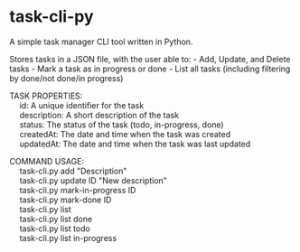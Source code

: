 # task-cli-py
A simple task manager CLI tool written in Python.

Stores tasks in a JSON file, with the user able to:
    - Add, Update, and Delete tasks
    - Mark a task as in progress or done
    - List all tasks (including filtering by done/not done/in progress)

TASK PROPERTIES: <br>
    &emsp; id: A unique identifier for the task<br>
    &emsp; description: A short description of the task<br>
    &emsp; status: The status of the task (todo, in-progress, done)<br>
    &emsp; createdAt: The date and time when the task was created<br>
    &emsp; updatedAt: The date and time when the task was last updated<br>

COMMAND USAGE: <br>
    &emsp; task-cli.py add "Description"<br>
    &emsp; task-cli.py update ID "New description"<br>
    &emsp; task-cli.py mark-in-progress ID<br>
    &emsp; task-cli.py mark-done ID<br>
    &emsp; task-cli.py list<br>
    &emsp; task-cli.py list done<br>
    &emsp; task-cli.py list todo<br>
    &emsp; task-cli.py list in-progress<br>
